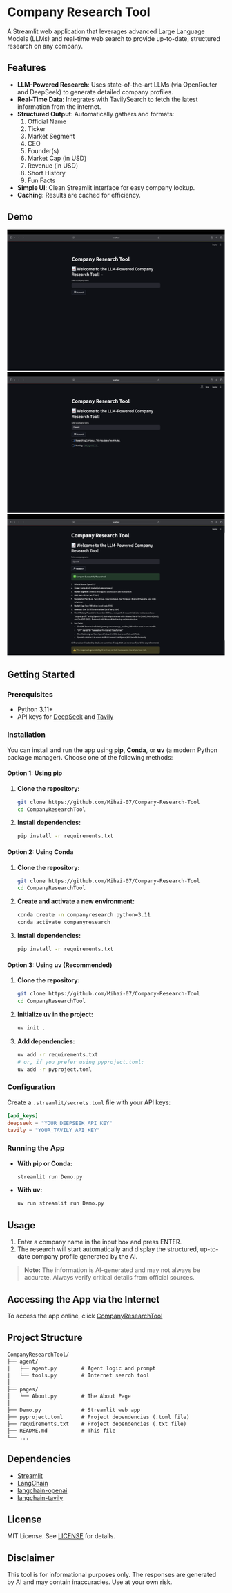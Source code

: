 # Company Research Tool

A Streamlit web application that leverages advanced Large Language Models (LLMs) and real-time web search to provide up-to-date, structured research on any company.

## Features
- **LLM-Powered Research**: Uses state-of-the-art LLMs (via OpenRouter and DeepSeek) to generate detailed company profiles.
- **Real-Time Data**: Integrates with TavilySearch to fetch the latest information from the internet.
- **Structured Output**: Automatically gathers and formats:
  1. Official Name
  2. Ticker
  3. Market Segment
  4. CEO
  5. Founder(s)
  6. Market Cap (in USD)
  7. Revenue (in USD)
  8. Short History
  9. Fun Facts
- **Simple UI**: Clean Streamlit interface for easy company lookup.
- **Caching**: Results are cached for efficiency.

## Demo
![Screenshot](demo1.png)
![Screenshot](demo2.png)
![Screenshot](demo3.png)

## Getting Started

### Prerequisites
- Python 3.11+
- API keys for [DeepSeek](https://openrouter.ai) and [Tavily](https://tavily.com/)

### Installation

You can install and run the app using **pip**, **Conda**, or **uv** (a modern Python package manager). Choose one of the following methods:

#### Option 1: Using pip
1. **Clone the repository:**
   ```bash
   git clone https://github.com/Mihai-07/Company-Research-Tool
   cd CompanyResearchTool
   ```
2. **Install dependencies:**
   ```bash
   pip install -r requirements.txt
   ```

#### Option 2: Using Conda
1. **Clone the repository:**
   ```bash
   git clone https://github.com/Mihai-07/Company-Research-Tool
   cd CompanyResearchTool
   ```
2. **Create and activate a new environment:**
   ```bash
   conda create -n companyresearch python=3.11
   conda activate companyresearch
   ```
3. **Install dependencies:**
   ```bash
   pip install -r requirements.txt
   ```

#### Option 3: Using uv (Recommended)
1. **Clone the repository:**
   ```bash
   git clone https://github.com/Mihai-07/Company-Research-Tool
   cd CompanyResearchTool
   ```
2. **Initialize uv in the project:**
   ```bash
   uv init .
   ```
3. **Add dependencies:**
   ```bash
   uv add -r requirements.txt
   # or, if you prefer using pyproject.toml:
   uv add -r pyproject.toml
   ```

### Configuration
Create a `.streamlit/secrets.toml` file with your API keys:
```toml
[api_keys]
deepseek = "YOUR_DEEPSEEK_API_KEY"
tavily = "YOUR_TAVILY_API_KEY"
```

### Running the App
- **With pip or Conda:**
  ```bash
  streamlit run Demo.py
  ```
- **With uv:**
  ```bash
  uv run streamlit run Demo.py
  ```

## Usage
1. Enter a company name in the input box and press ENTER.
2. The research will start automatically and display the structured, up-to-date company profile generated by the AI.

> **Note:** The information is AI-generated and may not always be accurate. Always verify critical details from official sources.

## Accessing the App via the Internet
To access the app online, click [CompanyResearchTool](https://mihai-07-companyresearch.streamlit.app)

## Project Structure
```
CompanyResearchTool/
├── agent/
│   ├── agent.py        # Agent logic and prompt
│   └── tools.py        # Internet search tool
│
├── pages/
│   └── About.py        # The About Page
│
├── Demo.py             # Streamlit web app
├── pyproject.toml      # Project dependencies (.toml file)
├── requirements.txt    # Project dependencies (.txt file)
├── README.md           # This file
└── ...
```

## Dependencies
- [Streamlit](https://streamlit.io/)
- [LangChain](https://python.langchain.com/)
- [langchain-openai](https://github.com/langchain-ai/langchain)
- [langchain-tavily](https://github.com/langchain-ai/langchain)

## License
MIT License. See [LICENSE](LICENSE) for details.

## Disclaimer
This tool is for informational purposes only. The responses are generated by AI and may contain inaccuracies. Use at your own risk.
